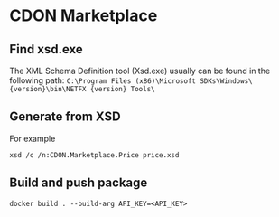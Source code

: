 # CDON Marketplace

## Find xsd.exe
The XML Schema Definition tool (Xsd.exe) usually can be found in the following path:
`C:\Program Files (x86)\Microsoft SDKs\Windows\{version}\bin\NETFX {version} Tools\`

## Generate from XSD
For example
```
xsd /c /n:CDON.Marketplace.Price price.xsd
```

## Build and push package
```
docker build . --build-arg API_KEY=<API_KEY>
```